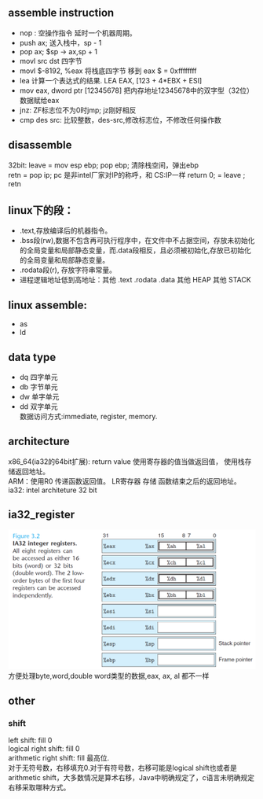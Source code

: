 ## assemble instruction
* nop : 空操作指令 延时一个机器周期。  
* push ax;  送入栈中，sp - 1  
* pop ax; $sp -> ax,sp + 1  
* movl src dst   四字节  
* movl $-8192, %eax  将栈底四字节 移到 eax   $ = 0xffffffff  
* lea 计算一个表达式的结果.  LEA EAX, [123 + 4*EBX + ESI]
* mov eax, dword ptr [12345678]  把内存地址12345678中的双字型（32位）数据赋给eax
* jnz: ZF标志位不为0时jmp; jz刚好相反
* cmp des src: 比较整数，des-src,修改标志位，不修改任何操作数

## disassemble
32bit: leave = mov esp ebp; pop ebp; 清除栈空间，弹出ebp  
retn = pop ip; pc 是非intel厂家对IP的称呼，和 CS:IP一样 
return 0; =  leave ; retn  

## linux下的段：  
* .text,存放编译后的机器指令。  
* .bss段(rw),数据不包含再可执行程序中，在文件中不占据空间，存放未初始化的全局变量和局部静态变量，而.data段相反，且必须被初始化,存放已初始化的全局变量和局部静态变量。  
* .rodata段(r), 存放字符串常量。  
* 进程逻辑地址低到高地址：其他 .text  .rodata  .data 其他 HEAP 其他  STACK  

## linux assemble:
* as 
* ld  

## data type
* dq 四字单元  
* db 字节单元  
* dw 单字单元  
* dd 双字单元  
数据访问方式:immediate, register, memory.

## architecture
x86_64(ia32的64bit扩展): return value 使用寄存器的值当做返回值， 使用栈存储返回地址。  
ARM：使用R0 传递函数返回值。 LR寄存器 存储 函数结束之后的返回地址。  
ia32: intel architeture 32 bit

## ia32_register
![](image/IA32_register.png "IA32 register")
方便处理byte,word,double word类型的数据,eax, ax, al 都不一样

## other
### shift
left shift: fill 0  
logical right shift: fill 0   
arithmetic right shift: fill 最高位.  
对于无符号数，右移填充0.对于有符号数，右移可能是logical shift也或者是 arithmetic shift，大多数情况是算术右移，Java中明确规定了，c语言未明确规定右移采取哪种方式。  

